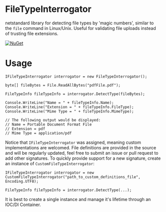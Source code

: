 # FileTypeInterrogator

netstandard library for detecting file types by 'magic numbers', similar to the `file` command in Linux/Unix. Useful for validating file uploads instead of trusting file extensions.

[![NuGet](https://img.shields.io/nuget/v/FileTypeInterrogator.svg?style=flat-square&label=nuget)](https://www.nuget.org/packages/FileTypeInterrogator/)

# Usage

```
IFileTypeInterrogator interrogator = new FileTypeInterrogator();

byte[] fileBytes = File.ReadAllBytes("pdfFile.pdf");

FileTypeInfo fileTypeInfo = interrogator.DetectType(fileBytes);

Console.WriteLine("Name = " + fileTypeInfo.Name);
Console.WriteLine("Extension = " + fileTypeInfo.FileType);
Console.WriteLine("Mime Type = " + fileTypeInfo.MimeType);

// The following output would be displayed:
// Name = Portable Document Format File
// Extension = pdf
// Mime Type = application/pdf
```

Notice that `IFileTypeInterrogator` was assigned, meaning custom implementations are welcomed.  File definitions are provided in the source and will be regularly updated, feel free to submit an issue or pull request to add other signatures.  To quickly provide support for a new signature, create an instance of `CustomFileTypeInterrogator`:

```
IFileTypeInterrogator interrogator = new CustomFileTypeInterrogator("path_to_custom_definitions_file", Encoding.UTF8);

FileTypeInfo fileTypeInfo = interrogator.DetectType(...);
```

It is best to create a single instance and manage it's lifetime through an IOC/DI Container.
